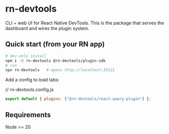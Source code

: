 # rn-devtools
CLI + web UI for React Native DevTools.
This is the package that serves the dashboard and wires the plugin system.

## Quick start (from your RN app)

```bash
# dev-only install
npm i -D rn-devtools @rn-devtools/plugin-sdk
# run
npx rn-devtools   # opens http://localhost:35515
```

Add a config to load tabs:

// rn-devtools.config.js
```js
export default { plugins: ["@rn-devtools/react-query-plugin"] };
```

## Requirements
Node >= 20